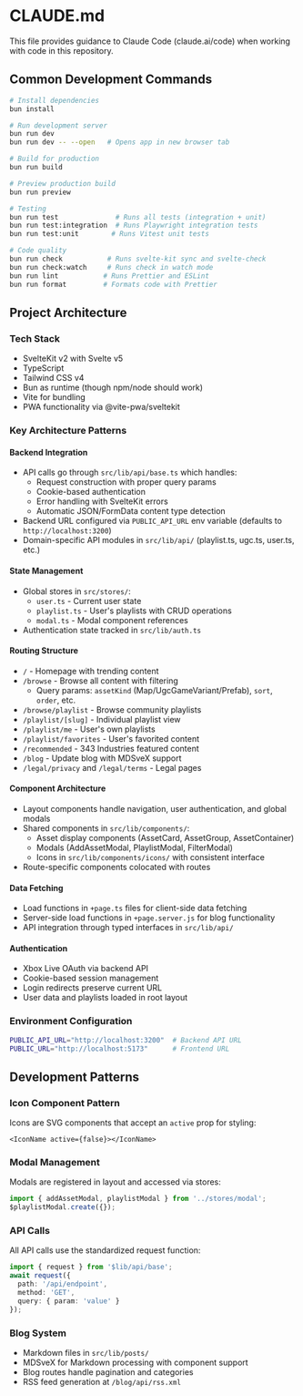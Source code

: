 # CLAUDE.md

This file provides guidance to Claude Code (claude.ai/code) when working with code in this repository.

## Common Development Commands

```bash
# Install dependencies
bun install

# Run development server
bun run dev
bun run dev -- --open   # Opens app in new browser tab

# Build for production
bun run build

# Preview production build
bun run preview

# Testing
bun run test              # Runs all tests (integration + unit)
bun run test:integration  # Runs Playwright integration tests
bun run test:unit        # Runs Vitest unit tests

# Code quality
bun run check           # Runs svelte-kit sync and svelte-check
bun run check:watch     # Runs check in watch mode
bun run lint           # Runs Prettier and ESLint
bun run format         # Formats code with Prettier
```

## Project Architecture

### Tech Stack
- SvelteKit v2 with Svelte v5
- TypeScript
- Tailwind CSS v4
- Bun as runtime (though npm/node should work)
- Vite for bundling
- PWA functionality via @vite-pwa/sveltekit

### Key Architecture Patterns

#### Backend Integration
- API calls go through `src/lib/api/base.ts` which handles:
  - Request construction with proper query params
  - Cookie-based authentication
  - Error handling with SvelteKit errors
  - Automatic JSON/FormData content type detection
- Backend URL configured via `PUBLIC_API_URL` env variable (defaults to `http://localhost:3200`)
- Domain-specific API modules in `src/lib/api/` (playlist.ts, ugc.ts, user.ts, etc.)

#### State Management
- Global stores in `src/stores/`:
  - `user.ts` - Current user state
  - `playlist.ts` - User's playlists with CRUD operations
  - `modal.ts` - Modal component references
- Authentication state tracked in `src/lib/auth.ts`

#### Routing Structure
- `/` - Homepage with trending content
- `/browse` - Browse all content with filtering
  - Query params: `assetKind` (Map/UgcGameVariant/Prefab), `sort`, `order`, etc.
- `/browse/playlist` - Browse community playlists
- `/playlist/[slug]` - Individual playlist view
- `/playlist/me` - User's own playlists
- `/playlist/favorites` - User's favorited content
- `/recommended` - 343 Industries featured content
- `/blog` - Update blog with MDSveX support
- `/legal/privacy` and `/legal/terms` - Legal pages

#### Component Architecture
- Layout components handle navigation, user authentication, and global modals
- Shared components in `src/lib/components/`:
  - Asset display components (AssetCard, AssetGroup, AssetContainer)
  - Modals (AddAssetModal, PlaylistModal, FilterModal)
  - Icons in `src/lib/components/icons/` with consistent interface
- Route-specific components colocated with routes

#### Data Fetching
- Load functions in `+page.ts` files for client-side data fetching
- Server-side load functions in `+page.server.js` for blog functionality
- API integration through typed interfaces in `src/lib/api/`

#### Authentication
- Xbox Live OAuth via backend API
- Cookie-based session management
- Login redirects preserve current URL
- User data and playlists loaded in root layout

### Environment Configuration
```bash
PUBLIC_API_URL="http://localhost:3200"  # Backend API URL
PUBLIC_URL="http://localhost:5173"      # Frontend URL
```

## Development Patterns

### Icon Component Pattern
Icons are SVG components that accept an `active` prop for styling:
```svelte
<IconName active={false}></IconName>
```

### Modal Management
Modals are registered in layout and accessed via stores:
```typescript
import { addAssetModal, playlistModal } from '../stores/modal';
$playlistModal.create({});
```

### API Calls
All API calls use the standardized request function:
```typescript
import { request } from '$lib/api/base';
await request({
  path: '/api/endpoint',
  method: 'GET',
  query: { param: 'value' }
});
```

### Blog System
- Markdown files in `src/lib/posts/`
- MDSveX for Markdown processing with component support
- Blog routes handle pagination and categories
- RSS feed generation at `/blog/api/rss.xml`